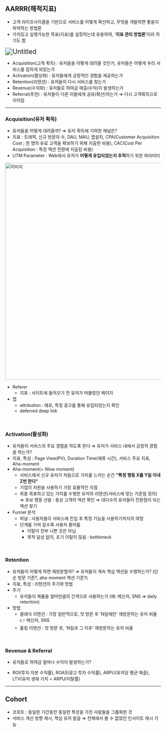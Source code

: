 ## AARRR(해적지표)

- 고객 라이프사이클을 기반으로 서비스를 어떻게 확산하고, 무엇을 개발하면 좋을지 파악하는 방법론
- 가치있고 실행가능한 목표(지표)를 설정하는데 유용하여, ‘**지표 관리 방법론**’이라 하기도 함

<img src="https://encrypted-tbn0.gstatic.com/images?q=tbn:ANd9GcQnCpf46vOQGm7seL0LHMqs38U4NuUDed9PQAKII9bpWhu_Ze59oYC6KPMjf2rpOL4GI_8&usqp=CAU" alt="Untitled" style="zoom:150%;" />

- Acquisition(고객 획득) : 유저들을 어떻게 데려올 것인가, 유저들은 어떻게 우리 서비스를 접하게 되었는가
- Activatoin(활성화) : 유저들에게 긍정적인 경험을 제공하는가
- Retention(리텐션) : 유저들이 다시 서비스를 찾는가
- Revenue(수익화) : 유저들로 하여금 매출(수익)이 발생하는가
- Referral(추천) : 유저들이 다른 이들에게 공유(확산)하는가 ⇒ 다시 고객획득으로 이어짐

------

### Acquisition(유저 획득)

- 유저들을 어떻게 데려올까? ⇒ 유저 획득에 기여한 채널은?
- 지표 : 트래픽, 신규 방문자 수, DAU, MAU, 앱설치, CPA(Customer Acquisition Cost ; 한 명의 유료 고객을 확보하기 위해 지출한 비용), CAC(Cost Per Acquisition : 특정 액션 전환에 지출된 비용)
- UTM Parameter : Web에서 유저가 **어떻게 유입되었는지 추적**하기 위한 파라미터



<img src="https://media.emailonacid.com/wp-content/uploads/2019/03/2019UTM-Blog-Example.jpg" alt="이미지" width="700" >

- Referer
  - 지표 : 사이트에 들어오기 전 유저가 머물렀던 페이지
- 앱
  - attribution : 예로, 특정 광고를 통해 유입되었는지 확인
  - deferred deep link

<br>

### Activation(활성화)

- 유저들이 서비스의 주요 경험을 하도록 한다 ⇒ 유저가 서비스 내에서 긍정적 경험을 하는가?
- 지표, 특성 : Page View(PV), Duration Time(체류 시간), 서비스 주요 지표, Aha-moment
- Aha-moment(= Wow moment)
  - 서비스에서 신규 유저가 처음으로 가치를 느끼는 순간 **“특정 행동 X를 Y일 이내 Z번 한다”**
  - 기업이 자원을 사용하기 가장 효율적인 지점
  - 최종 목표하고 있는 가치를 수행한 유저의 리텐션(서비스에 맞는 기준점 정의) ⇒ 후보 행동 선발 : 충성 고객의 액션 확인 ⇒ 대다수의 유저들이 전환점이 되는 액션 찾기
- Funnel 분석
  - 퍼널 : 사용자들이 서비스에 진입 후 특정 기능을 사용하기까지의 여정
  - 단계를 거쳐 갈수록 사용자 줄어듦
    - 이탈이 전부 나쁜 것은 아님
    - 목적 달성 없이, 초기 이탈이 많음 : bottleneck

<br>

### Retention

- 유저들이 어떻게 하면 재방문할까? ⇒ 유저들이 계속 핵심 액션을 수행하는가? (단순 방문 기준?, aha-moment 액션 기준?)
- 지표, 특성 : 리텐션의 주기와 방법
- 주기
  - 유저들이 제품을 얼마만큼의 간격으로 사용하는가 (예: 메신저, SNS ⇒ daily retention)
- 방법
  - 클래식 리텐션 : 가장 일반적으로, 첫 방문 후 'N일에만' 재방문하는 유저 비율 👉 메신저, SNS
  - 롤링 리텐션 : 첫 방문 후, 'N일과 그 이후' 재방문하는 유저 비율

<br>

### Revenue & Referral

- 유저들로 하여금 얼마나 수익이 발생하는가?

- ROI(투자 자본 수익률), ROAS(광고 투자 수익률), ARPU(유저당 평균 매출), LTV(유저 생애 가치 = ARPU/이탈률)

------

## Cohort

- 코호트 : 동일한 기간동안 동일한 특성을 가진 사람들을 그룹화한 것
- 서비스 개선 방향 제시, 핵심 유저 발굴 ⇒ 전체에서 볼 수 없었던 인사이트 제시 가능


